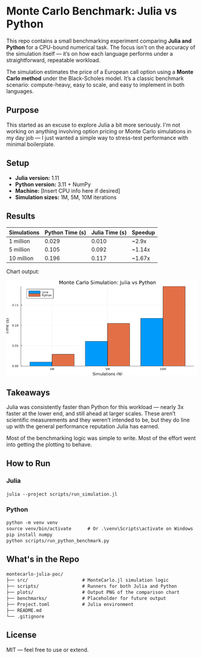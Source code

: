 # Monte Carlo Benchmark: Julia vs Python

This repo contains a small benchmarking experiment comparing **Julia and Python** for a CPU-bound numerical task. The focus isn't on the accuracy of the simulation itself — it’s on how each language performs under a straightforward, repeatable workload.

The simulation estimates the price of a European call option using a **Monte Carlo method** under the Black-Scholes model. It’s a classic benchmark scenario: compute-heavy, easy to scale, and easy to implement in both languages.

## Purpose

This started as an excuse to explore Julia a bit more seriously. I'm not working on anything involving option pricing or Monte Carlo simulations in my day job — I just wanted a simple way to stress-test performance with minimal boilerplate.

## Setup

- **Julia version:** 1.11  
- **Python version:** 3.11 + NumPy  
- **Machine:** [Insert CPU info here if desired]  
- **Simulation sizes:** 1M, 5M, 10M iterations

## Results

| Simulations | Python Time (s) | Julia Time (s) | Speedup |
|-------------|------------------|----------------|---------|
| 1 million   | 0.029            | 0.010          | ~2.9x   |
| 5 million   | 0.105            | 0.092          | ~1.14x  |
| 10 million  | 0.196            | 0.117          | ~1.67x  |

Chart output:

![Benchmark Chart](./plots/runtime_comparison.png)

## Takeaways

Julia was consistently faster than Python for this workload — nearly 3x faster at the lower end, and still ahead at larger scales. These aren’t scientific measurements and they weren’t intended to be, but they do line up with the general performance reputation Julia has earned.

Most of the benchmarking logic was simple to write. Most of the effort went into getting the plotting to behave.

## How to Run

### Julia

```
julia --project scripts/run_simulation.jl
```

### Python

```
python -m venv venv
source venv/bin/activate      # Or .\venv\Scripts\activate on Windows
pip install numpy
python scripts/run_python_benchmark.py
```

## What's in the Repo

```
montecarlo-julia-poc/
├── src/                    # MonteCarlo.jl simulation logic
├── scripts/                # Runners for both Julia and Python
├── plots/                  # Output PNG of the comparison chart
├── benchmarks/             # Placeholder for future output
├── Project.toml            # Julia environment
├── README.md
└── .gitignore
```

## License

MIT — feel free to use or extend.
